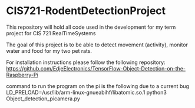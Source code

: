 # CIS721-RodentDetectionProject

This repository will hold all code used in the development for my term project for CIS 721 RealTimeSystems

The goal of this project is to be able to detect movement (activity), monitor water and food for my two pet rats.

For installation instructions please follow the following repository: https://github.com/EdjeElectronics/TensorFlow-Object-Detection-on-the-Raspberry-Pi


command to run the program on the pi is the following due to a current bug
 LD_PRELOAD=/usr/lib/arm-linux-gnueabihf/libatomic.so.1 python3 Object_detection_picamera.py





